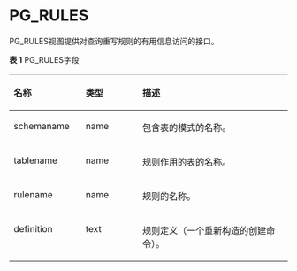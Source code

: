 # PG\_RULES<a name="ZH-CN_TOPIC_0242385957"></a>

PG\_RULES视图提供对查询重写规则的有用信息访问的接口。

**表 1**  PG\_RULES字段

<a name="zh-cn_topic_0237122430_zh-cn_topic_0059777795_t7f905f8c9d5d4a1190c53664db843ed8"></a>
<table><thead align="left"><tr id="zh-cn_topic_0237122430_zh-cn_topic_0059777795_rf0af934f658e4826bcb4f46a249a522a"><th class="cellrowborder" valign="top" width="25.85%" id="mcps1.2.4.1.1"><p id="zh-cn_topic_0237122430_zh-cn_topic_0059777795_afb01ad0bf478490099963d2e51dfa4c9"><a name="zh-cn_topic_0237122430_zh-cn_topic_0059777795_afb01ad0bf478490099963d2e51dfa4c9"></a><a name="zh-cn_topic_0237122430_zh-cn_topic_0059777795_afb01ad0bf478490099963d2e51dfa4c9"></a>名称</p>
</th>
<th class="cellrowborder" valign="top" width="20.4%" id="mcps1.2.4.1.2"><p id="zh-cn_topic_0237122430_zh-cn_topic_0059777795_a7d43d2c5df734f7e80cc3dba2eac4b18"><a name="zh-cn_topic_0237122430_zh-cn_topic_0059777795_a7d43d2c5df734f7e80cc3dba2eac4b18"></a><a name="zh-cn_topic_0237122430_zh-cn_topic_0059777795_a7d43d2c5df734f7e80cc3dba2eac4b18"></a>类型</p>
</th>
<th class="cellrowborder" valign="top" width="53.75%" id="mcps1.2.4.1.3"><p id="zh-cn_topic_0237122430_zh-cn_topic_0059777795_a075dd2cfd446499e994b22b4df806d31"><a name="zh-cn_topic_0237122430_zh-cn_topic_0059777795_a075dd2cfd446499e994b22b4df806d31"></a><a name="zh-cn_topic_0237122430_zh-cn_topic_0059777795_a075dd2cfd446499e994b22b4df806d31"></a>描述</p>
</th>
</tr>
</thead>
<tbody><tr id="zh-cn_topic_0237122430_zh-cn_topic_0059777795_r6730545158984704b9ba0dd21f7a3308"><td class="cellrowborder" valign="top" width="25.85%" headers="mcps1.2.4.1.1 "><p id="zh-cn_topic_0237122430_zh-cn_topic_0059777795_a2444442d370d4343a3203fe2fdbbba6c"><a name="zh-cn_topic_0237122430_zh-cn_topic_0059777795_a2444442d370d4343a3203fe2fdbbba6c"></a><a name="zh-cn_topic_0237122430_zh-cn_topic_0059777795_a2444442d370d4343a3203fe2fdbbba6c"></a>schemaname</p>
</td>
<td class="cellrowborder" valign="top" width="20.4%" headers="mcps1.2.4.1.2 "><p id="zh-cn_topic_0237122430_zh-cn_topic_0059777795_a3ffc0a9e7e9a4aa085321517fc65843a"><a name="zh-cn_topic_0237122430_zh-cn_topic_0059777795_a3ffc0a9e7e9a4aa085321517fc65843a"></a><a name="zh-cn_topic_0237122430_zh-cn_topic_0059777795_a3ffc0a9e7e9a4aa085321517fc65843a"></a>name</p>
</td>
<td class="cellrowborder" valign="top" width="53.75%" headers="mcps1.2.4.1.3 "><p id="zh-cn_topic_0237122430_zh-cn_topic_0059777795_a763192b97bf54efba0cb5fd618fb6c4d"><a name="zh-cn_topic_0237122430_zh-cn_topic_0059777795_a763192b97bf54efba0cb5fd618fb6c4d"></a><a name="zh-cn_topic_0237122430_zh-cn_topic_0059777795_a763192b97bf54efba0cb5fd618fb6c4d"></a>包含表的模式的名称。</p>
</td>
</tr>
<tr id="zh-cn_topic_0237122430_zh-cn_topic_0059777795_r47a971508ba544b7b03c5a43b1649eb0"><td class="cellrowborder" valign="top" width="25.85%" headers="mcps1.2.4.1.1 "><p id="zh-cn_topic_0237122430_zh-cn_topic_0059777795_a0e9f3655613f4cecb40f0ad3c3c152c3"><a name="zh-cn_topic_0237122430_zh-cn_topic_0059777795_a0e9f3655613f4cecb40f0ad3c3c152c3"></a><a name="zh-cn_topic_0237122430_zh-cn_topic_0059777795_a0e9f3655613f4cecb40f0ad3c3c152c3"></a>tablename</p>
</td>
<td class="cellrowborder" valign="top" width="20.4%" headers="mcps1.2.4.1.2 "><p id="zh-cn_topic_0237122430_zh-cn_topic_0059777795_aa025aa89a4234035b8f3066a0d03aeb0"><a name="zh-cn_topic_0237122430_zh-cn_topic_0059777795_aa025aa89a4234035b8f3066a0d03aeb0"></a><a name="zh-cn_topic_0237122430_zh-cn_topic_0059777795_aa025aa89a4234035b8f3066a0d03aeb0"></a>name</p>
</td>
<td class="cellrowborder" valign="top" width="53.75%" headers="mcps1.2.4.1.3 "><p id="zh-cn_topic_0237122430_zh-cn_topic_0059777795_a3785509e74f7426d8d2e333c3fd0abfa"><a name="zh-cn_topic_0237122430_zh-cn_topic_0059777795_a3785509e74f7426d8d2e333c3fd0abfa"></a><a name="zh-cn_topic_0237122430_zh-cn_topic_0059777795_a3785509e74f7426d8d2e333c3fd0abfa"></a>规则作用的表的名称。</p>
</td>
</tr>
<tr id="zh-cn_topic_0237122430_zh-cn_topic_0059777795_r533ff3c9a9844a379aa3e0e76664b1f3"><td class="cellrowborder" valign="top" width="25.85%" headers="mcps1.2.4.1.1 "><p id="zh-cn_topic_0237122430_zh-cn_topic_0059777795_a3916a4ceaa3641e08940937258a6be7e"><a name="zh-cn_topic_0237122430_zh-cn_topic_0059777795_a3916a4ceaa3641e08940937258a6be7e"></a><a name="zh-cn_topic_0237122430_zh-cn_topic_0059777795_a3916a4ceaa3641e08940937258a6be7e"></a>rulename</p>
</td>
<td class="cellrowborder" valign="top" width="20.4%" headers="mcps1.2.4.1.2 "><p id="zh-cn_topic_0237122430_zh-cn_topic_0059777795_a9ee76f040c7f43cf851f9c2b941ae6dd"><a name="zh-cn_topic_0237122430_zh-cn_topic_0059777795_a9ee76f040c7f43cf851f9c2b941ae6dd"></a><a name="zh-cn_topic_0237122430_zh-cn_topic_0059777795_a9ee76f040c7f43cf851f9c2b941ae6dd"></a>name</p>
</td>
<td class="cellrowborder" valign="top" width="53.75%" headers="mcps1.2.4.1.3 "><p id="zh-cn_topic_0237122430_zh-cn_topic_0059777795_a6ef55bb5b1e6478185f3a251aacc1343"><a name="zh-cn_topic_0237122430_zh-cn_topic_0059777795_a6ef55bb5b1e6478185f3a251aacc1343"></a><a name="zh-cn_topic_0237122430_zh-cn_topic_0059777795_a6ef55bb5b1e6478185f3a251aacc1343"></a>规则的名称。</p>
</td>
</tr>
<tr id="zh-cn_topic_0237122430_zh-cn_topic_0059777795_rb9fc1776dd2a43ecaa6eb4e596b68aeb"><td class="cellrowborder" valign="top" width="25.85%" headers="mcps1.2.4.1.1 "><p id="zh-cn_topic_0237122430_zh-cn_topic_0059777795_adf2851e1eb1344d58021ccffb1429f65"><a name="zh-cn_topic_0237122430_zh-cn_topic_0059777795_adf2851e1eb1344d58021ccffb1429f65"></a><a name="zh-cn_topic_0237122430_zh-cn_topic_0059777795_adf2851e1eb1344d58021ccffb1429f65"></a>definition</p>
</td>
<td class="cellrowborder" valign="top" width="20.4%" headers="mcps1.2.4.1.2 "><p id="zh-cn_topic_0237122430_zh-cn_topic_0059777795_ad29087bde8fe4f6299ab38799b42bc7e"><a name="zh-cn_topic_0237122430_zh-cn_topic_0059777795_ad29087bde8fe4f6299ab38799b42bc7e"></a><a name="zh-cn_topic_0237122430_zh-cn_topic_0059777795_ad29087bde8fe4f6299ab38799b42bc7e"></a>text</p>
</td>
<td class="cellrowborder" valign="top" width="53.75%" headers="mcps1.2.4.1.3 "><p id="zh-cn_topic_0237122430_zh-cn_topic_0059777795_a3f29c3f5ed61478a87358f2b47722411"><a name="zh-cn_topic_0237122430_zh-cn_topic_0059777795_a3f29c3f5ed61478a87358f2b47722411"></a><a name="zh-cn_topic_0237122430_zh-cn_topic_0059777795_a3f29c3f5ed61478a87358f2b47722411"></a>规则定义（一个重新构造的创建命令）。</p>
</td>
</tr>
</tbody>
</table>

